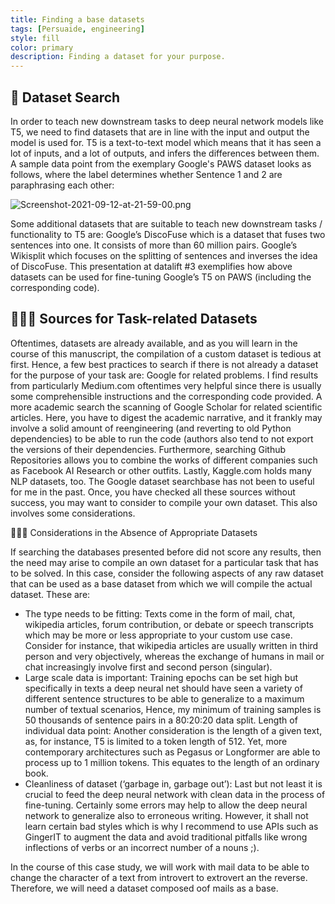 ```yaml
---
title: Finding a base datasets 
tags: [Persuaide, engineering]
style: fill
color: primary
description: Finding a dataset for your purpose.
---
```


## 🔎 Dataset Search

In order to teach new downstream tasks to deep neural network models like T5, we need to find datasets that are in line with the input and output the model is used for. 
T5 is a text-to-text model which means that it has seen a lot of inputs, and a lot  of outputs, and infers the differences between them. 
A sample data point from the exemplary Google's PAWS dataset looks as follows, where the label determines whether Sentence 1 and 2 are paraphrasing each other: 

![Screenshot-2021-09-12-at-21-59-00.png](https://postimg.cc/mcgRM6DB)

Some additional datasets that are suitable to teach new downstream tasks / functionality to T5 are:
Google’s DiscoFuse which is a dataset that fuses two sentences into one. It consists of more than 60 million pairs.
Google’s Wikisplit which focuses on the splitting of sentences and inverses the idea of DiscoFuse. 
This presentation at datalift #3 exemplifies how above datasets can be used for fine-tuning Google’s T5 on PAWS (including the corresponding code).

## 👨🏼‍💻 Sources for Task-related Datasets

Oftentimes, datasets are already available, and as you will learn in the course of this manuscript, the compilation of a custom dataset is tedious at first. Hence, a few best practices to search if there is not already a dataset for the purpose of your task are:
Google for related problems. I find results from particularly Medium.com oftentimes very helpful since there is usually some comprehensible instructions and the corresponding code provided.
A more academic search the scanning of Google Scholar for related scientific articles. Here, you have to digest the academic narrative, and it frankly may involve a solid amount of reengineering (and reverting to old Python dependencies) to be able to run the code (authors also tend to not export the versions of their dependencies.
Furthermore, searching Github Repositories allows you to combine the works of different companies such as Facebook AI Research or other outfits. 
Lastly, Kaggle.com holds many NLP datasets, too.
The Google dataset searchbase has not been to useful for me in the past.
Once, you have checked all these sources without success, you may want to consider to compile your own dataset. This also involves some considerations.

💁🏼‍♂️ Considerations in the Absence of Appropriate Datasets

If searching the databases presented before did not score any results, then the need may arise to compile an own dataset for a particular task that has to be solved. In this case, consider the following aspects of any raw dataset that can be used as a base dataset from which we will compile the actual dataset. These are:

- The type needs to be fitting: Texts come in the form of mail, chat, wikipedia articles, forum contribution, or debate or speech transcripts which may be more or less appropriate to your custom use case. Consider for instance, that wikipedia articles are usually written in third person and very objectively, whereas the exchange of humans in mail or chat increasingly involve first and second person (singular). 
- Large scale data is important: Training epochs can be set high but specifically in texts a deep neural net should have seen a variety of different sentence structures to be able to generalize to a maximum number of textual scenarios, Hence, my minimum of training samples is 50 thousands of sentence pairs in a 80:20:20 data split.
Length of individual data point: Another consideration is the length of a given text, as, for instance, T5 is limited to a token length of 512. Yet, more contemporary architectures such as Pegasus or Longformer are able to process up to 1 million tokens. This equates to the length of an ordinary book. 
- Cleanliness of dataset (‘garbage in, garbage out’): Last but not least it is crucial to feed the deep neural network with clean data in the process of fine-tuning. Certainly  some errors may help to allow the deep neural network to generalize also to erroneous writing. However, it shall not learn certain bad styles which is why I recommend to use APIs such as GingerIT to augment the data and avoid traditional pitfalls like wrong inflections of verbs or an incorrect number of a nouns ;).  

In the course of this case study, we will work with mail data to be able to change the character of a text from introvert to extrovert an the reverse. Therefore, we will need a dataset composed oof mails as a base.

 